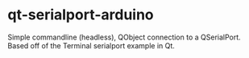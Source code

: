 # qt-serialport-arduino
Simple commandline (headless), QObject connection to a QSerialPort.  Based off of the Terminal serialport example in Qt.
